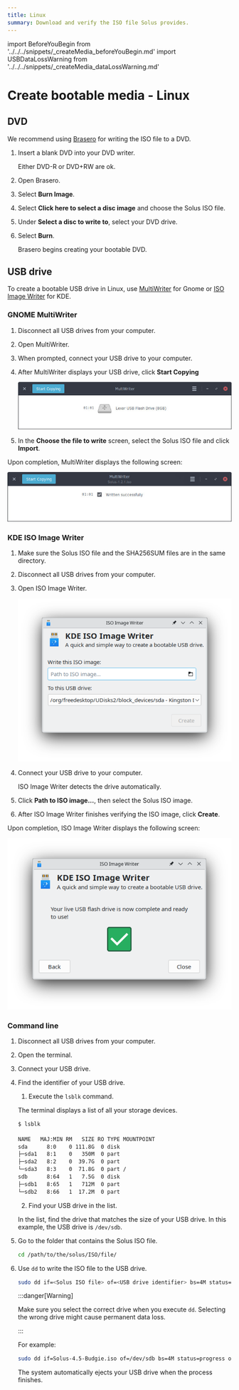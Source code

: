 ```yaml
---
title: Linux
summary: Download and verify the ISO file Solus provides.
---
```


import BeforeYouBegin from '../../../snippets/_createMedia_beforeYouBegin.md'
import USBDataLossWarning from '../../../snippets/_createMedia_dataLossWarning.md'

# Create bootable media - Linux

<BeforeYouBegin />

## DVD

We recommend using [Brasero](https://wiki.gnome.org/Apps/Brasero) for writing the ISO file to a DVD.

1. Insert a blank DVD into your DVD writer.

    Either DVD-R or DVD+RW are ok.
1. Open Brasero.
1. Select **Burn Image**.
1. Select **Click here to select a disc image** and choose the Solus ISO file.
1. Under **Select a disc to write to**, select your DVD drive.
1. Select **Burn**.
    
    Brasero begins creating your bootable DVD.

## USB drive

To create a bootable USB drive in Linux, use [MultiWriter](https://wiki.gnome.org/Apps/MultiWriter) for Gnome or [ISO Image Writer](https://apps.kde.org/isoimagewriter/) for KDE. 

### GNOME MultiWriter

<USBDataLossWarning />

1. Disconnect all USB drives from your computer.
1. Open MultiWriter.
1. When prompted, connect your USB drive to your computer.
1. After MultiWriter displays your USB drive, click **Start Copying**

    ![MultiWriter Start](./gmw_start.jpg)
1. In the **Choose the file to write** screen, select the Solus ISO file and click **Import**.

Upon completion, MultiWriter displays the following screen:

![MultiWriter Done](./gmw_done.jpg)

### KDE ISO Image Writer

<USBDataLossWarning />

1. Make sure the Solus ISO file and the SHA256SUM files are in the same directory.
1. Disconnect all USB drives from your computer.
1. Open ISO Image Writer.
    
    ![ImageWriter Start](./iiw_1_start.png)
1. Connect your USB drive to your computer. 

    ISO Image Writer detects the drive automatically.
1. Click **Path to ISO image...**, then select the Solus ISO image.
1. After ISO Image Writer finishes verifying the ISO image, click **Create**.

Upon completion, ISO Image Writer displays the following screen:

![ImageWriter Done](./iiw_3_done.png)

### Command line

<USBDataLossWarning />

1. Disconnect all USB drives from your computer.
1. Open the terminal.
1. Connect your USB drive.
1. Find the identifier of your USB drive.
    
    1. Execute the `lsblk` command.

    The terminal displays a list of all your storage devices.

    ```bash
    $ lsblk

    NAME   MAJ:MIN RM   SIZE RO TYPE MOUNTPOINT
    sda      8:0    0 111.8G  0 disk
    ├─sda1   8:1    0   350M  0 part
    ├─sda2   8:2    0  39.7G  0 part
    └─sda3   8:3    0  71.8G  0 part /
    sdb      8:64   1   7.5G  0 disk
    ├─sdb1   8:65   1   712M  0 part
    └─sdb2   8:66   1  17.2M  0 part
    ```

    2. Find your USB drive in the list. 

    In the list, find the drive that matches the size of your USB drive. In this example, the USB drive is `/dev/sdb`.
1. Go to the folder that contains the Solus ISO file.
    ```bash
    cd /path/to/the/solus/ISO/file/
    ```
1. Use `dd` to write the ISO file to the USB drive.
    
    ```bash
    sudo dd if=<Solus ISO file> of=<USB drive identifier> bs=4M status=progress oflag=sync && sudo eject <USB drive identifier>
    ```

    :::danger[Warning]

    Make sure you select the correct drive when you execute `dd`. Selecting the wrong drive might cause permanent data loss.

    :::

    For example: 

    ```bash
    sudo dd if=Solus-4.5-Budgie.iso of=/dev/sdb bs=4M status=progress oflag=sync && sudo eject /dev/sdb
    ```

    The system automatically ejects your USB drive when the process finishes.
